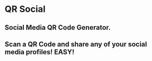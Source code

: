 # QR Social

## Social Media QR Code Generator. 
## Scan a QR Code and share any of your social media profiles! EASY!

  
